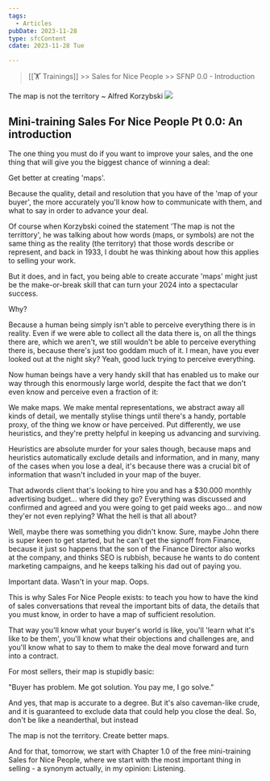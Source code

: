 ```yaml
---
tags:
  - Articles
pubDate: 2023-11-28
type: sfcContent
cdate: 2023-11-28 Tue

---
```

> [[🏋️ Trainings]] >> Sales for Nice People >> SFNP 0.0 - Introduction


The map is not the territory
~ Alfred Korzybski
![](Media/SalesFlowCoach.app_The-map-is-not-the-territory-and-in-sales-that-matters-a-lot_MartinStellar.jpg)
## Mini-training Sales For Nice People Pt 0.0: An introduction

The one thing you must do if you want to improve your sales, and the one thing that will give you the biggest chance of winning a deal:

Get better at creating 'maps'.

Because the quality, detail and resolution that you have of the 'map of your buyer', the more accurately you'll know how to communicate with them, and what to say in order to advance your deal.

Of course when Korzybski coined the statement 'The map is not the territtory', he was talking about how words (maps, or symbols) are not the same thing as the reality (the territory) that those words describe or represent, and back in 1933, I doubt he was thinking about how this applies to selling your work.

But it does, and in fact, you being able to create accurate 'maps' might just be the make-or-break skill that can turn your 2024 into a spectacular success.

Why?

Because a human being simply isn't able to perceive everything there is in reality. Even if we were able to collect all the data there is, on all the things there are, which we aren't, we still wouldn't be able to perceive everything there is, because there's just too goddam much of it. I mean, have you ever looked out at the night sky? Yeah, good luck trying to perceive everything.

Now human beings have a very handy skill that has enabled us to make our way through this enormously large world, despite the fact that we don't even know and perceive even a fraction of it:

We make maps. We make mental representations, we abstract away all kinds of detail, we mentally stylise things until there's a handy, portable proxy, of the thing we know or have perceived. Put differently, we use heuristics, and they're pretty helpful in keeping us advancing and surviving.

Heuristics are absolute murder for your sales though, because maps and heuristics automatically exclude details and information, and in many, many of the cases when you lose a deal, it's because there was a crucial bit of information that wasn't included in your map of the buyer.

That adwords client that's looking to hire you and has a $30.000 monthly advertising budget... where did they go? Everything was discussed and confirmed and agreed and you were going to get paid weeks ago... and now they'er not even replying? What the hell is that all about?

Well, maybe there was something you didn't know. Sure, maybe John there is super keen to get started, but he can't get the signoff from Finance, because it just so happens that the son of the Finance Director also works at the company, and thinks SEO is rubbish, because he wants to do content marketing campaigns, and he keeps talking his dad out of paying you.

Important data. Wasn't in your map. Oops.

This is why Sales For Nice People exists: to teach you how to have the kind of sales conversations that reveal the important bits of data, the details that you must know, in order to have a map of sufficient resolution.

That way you'll know what your buyer's world is like, you'll 'learn what it's like to be them', you'll know what their objections and challenges are, and you'll know what to say to them to make the deal move forward and turn into a contract.

For most sellers, their map is stupidly basic:

"Buyer has problem. Me got solution. You pay me, I go solve."

And yes, that map is accurate to a degree. But it's also caveman-like crude, and it is guaranteed to exclude data that could help you close the deal. So, don't be like a neanderthal, but instead

The map is not the territory. Create better maps.

And for that, tomorrow, we start with Chapter 1.0 of the free mini-training Sales for Nice People, where we start with the most important thing in selling - a synonym actually, in my opinion: Listening.

